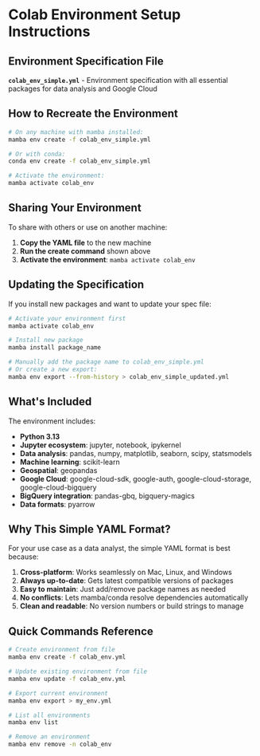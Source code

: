 # Colab Environment Setup Instructions

## Environment Specification File

**`colab_env_simple.yml`** - Environment specification with all essential packages for data analysis and Google Cloud

## How to Recreate the Environment

```bash
# On any machine with mamba installed:
mamba env create -f colab_env_simple.yml

# Or with conda:
conda env create -f colab_env_simple.yml

# Activate the environment:
mamba activate colab_env
```

## Sharing Your Environment

To share with others or use on another machine:

1. **Copy the YAML file** to the new machine
2. **Run the create command** shown above
3. **Activate the environment**: `mamba activate colab_env`

## Updating the Specification

If you install new packages and want to update your spec file:

```bash
# Activate your environment first
mamba activate colab_env

# Install new package
mamba install package_name

# Manually add the package name to colab_env_simple.yml
# Or create a new export:
mamba env export --from-history > colab_env_simple_updated.yml
```

## What's Included

The environment includes:
- **Python 3.13**
- **Jupyter ecosystem**: jupyter, notebook, ipykernel
- **Data analysis**: pandas, numpy, matplotlib, seaborn, scipy, statsmodels
- **Machine learning**: scikit-learn
- **Geospatial**: geopandas
- **Google Cloud**: google-cloud-sdk, google-auth, google-cloud-storage, google-cloud-bigquery
- **BigQuery integration**: pandas-gbq, bigquery-magics
- **Data formats**: pyarrow

## Why This Simple YAML Format?

For your use case as a data analyst, the simple YAML format is best because:

1. **Cross-platform**: Works seamlessly on Mac, Linux, and Windows
2. **Always up-to-date**: Gets latest compatible versions of packages
3. **Easy to maintain**: Just add/remove package names as needed
4. **No conflicts**: Lets mamba/conda resolve dependencies automatically
5. **Clean and readable**: No version numbers or build strings to manage

## Quick Commands Reference

```bash
# Create environment from file
mamba env create -f colab_env.yml

# Update existing environment from file
mamba env update -f colab_env.yml

# Export current environment
mamba env export > my_env.yml

# List all environments
mamba env list

# Remove an environment
mamba env remove -n colab_env
```